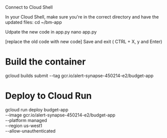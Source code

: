 Connect to Cloud Shell

In your Cloud Shell, make sure you're in the correct directory and have the updated files:
cd ~/bm-app

Udpate the new code in app.py
nano app.py

[replace the old code with new code]
Save and exit ( CTRL + X, y and Enter)

# Build the container
gcloud builds submit --tag gcr.io/alert-synapse-450214-e2/budget-app

# Deploy to Cloud Run
gcloud run deploy budget-app \
  --image gcr.io/alert-synapse-450214-e2/budget-app \
  --platform managed \
  --region us-west1 \
  --allow-unauthenticated
